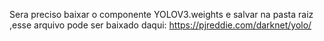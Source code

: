 Sera preciso baixar o componente YOLOV3.weights e salvar na pasta raiz ,esse arquivo pode ser baixado daqui: https://pjreddie.com/darknet/yolo/
